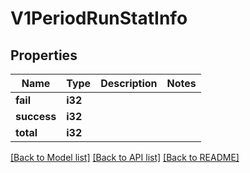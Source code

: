 # V1PeriodRunStatInfo

## Properties

Name | Type | Description | Notes
------------ | ------------- | ------------- | -------------
**fail** | **i32** |  | 
**success** | **i32** |  | 
**total** | **i32** |  | 

[[Back to Model list]](../README.md#documentation-for-models) [[Back to API list]](../README.md#documentation-for-api-endpoints) [[Back to README]](../README.md)


